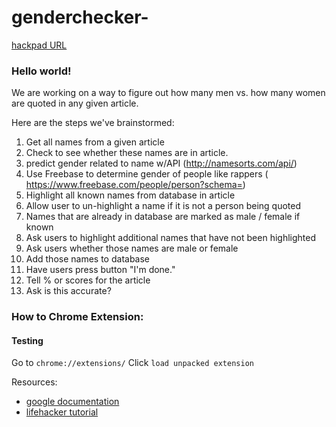 genderchecker-
==============
[hackpad URL](https://techlady.hackpad.com/Gender-Checker-GCsRxOmaqKG)

### Hello world! 

We are working on a way to figure out how many men vs. how many women are quoted in any given article.

Here are the steps we've brainstormed: 

1. Get all names from a given article
2. Check to see whether these names are in article. 
3. predict gender related to name w/API (http://namesorts.com/api/)
4. Use Freebase to determine gender of people like rappers ( https://www.freebase.com/people/person?schema=) 
5. Highlight all known names from database in article
6. Allow user to un-highlight a name if it is not a person being quoted
7. Names that are already in database are marked as male / female if known
8. Ask users to highlight additional names that have not been highlighted
9. Ask users whether those names are male or female
10. Add those names to database
11. Have users press button "I'm done."
12. Tell % or scores for the article
13. Ask is this accurate?

### How to Chrome Extension:
#### Testing
Go to `chrome://extensions/`
Click `load unpacked extension`


Resources:

- [google documentation](https://developer.chrome.com/extensions/getstarted#resources)    
- [lifehacker tutorial](http://lifehacker.com/5857721/how-to-build-a-chrome-extension)
